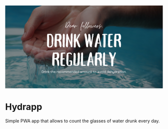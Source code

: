 ![cover](/public/og.png)

# Hydrapp 

Simple PWA app that allows to count the glasses of water drunk every day.
